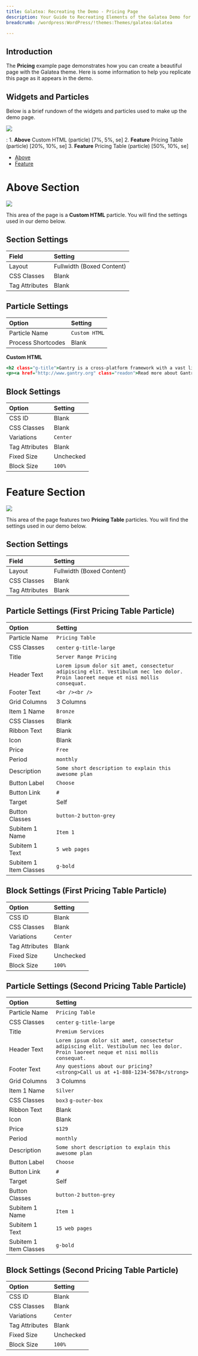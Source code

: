 ```yaml
---
title: Galatea: Recreating the Demo - Pricing Page
description: Your Guide to Recreating Elements of the Galatea Demo for WordPress
breadcrumb: /wordpress:WordPress/!themes:Themes/galatea:Galatea

---
```


## Introduction

The **Pricing** example page demonstrates how you can create a beautiful page with the Galatea theme. Here is some information to help you replicate this page as it appears in the demo.

## Widgets and Particles

Below is a brief rundown of the widgets and particles used to make up the demo page.

![](assets/page_pricing.jpeg)

:   1. **Above** Custom HTML (particle) [7%, 5%, se]
    2. **Feature** Pricing Table (particle) [20%, 10%, se]
    3. **Feature** Pricing Table (particle) [50%, 10%, se]

* [Above](#above-section)
* [Feature](#feature-section)

# Above Section

![](assets/page_pricing_1.jpeg)

This area of the page is a **Custom HTML** particle. You will find the settings used in our demo below.

## Section Settings

| Field          | Setting                   |
| :-----         | :-----                    |
| Layout         | Fullwidth (Boxed Content) |
| CSS Classes    | Blank                     |
| Tag Attributes | Blank                     |

## Particle Settings

| Option             | Setting       |
| :-----             | :-----        |
| Particle Name      | `Custom HTML` |
| Process Shortcodes | Blank         |

**Custom HTML**

~~~ .html
<h2 class="g-title">Gantry is a cross-platform framework with a vast library of standardized features and functions, to make powerful, flexible themes.</h2>
<p><a href="http://www.gantry.org" class="readon">Read more about Gantry</a></p>
~~~

## Block Settings

| Option         | Setting   |
| :-----         | :-----    |
| CSS ID         | Blank     |
| CSS Classes    | Blank     |
| Variations     | `Center`  |
| Tag Attributes | Blank     |
| Fixed Size     | Unchecked |
| Block Size     | `100%`    |

# Feature Section

![](assets/page_pricing_2.jpeg)

This area of the page features two **Pricing Table** particles. You will find the settings used in our demo below.

## Section Settings

| Field          | Setting                   |
| :-----         | :-----                    |
| Layout         | Fullwidth (Boxed Content) |
| CSS Classes    | Blank                     |
| Tag Attributes | Blank                     |

## Particle Settings (First Pricing Table Particle)

| Option                 | Setting                                                                                                                            |
| :-----                 | :-----                                                                                                                             |
| Particle Name          | `Pricing Table`                                                                                                                    |
| CSS Classes            | `center` `g-title-large`                                                                                                           |
| Title                  | `Server Range Pricing`                                                                                                             |
| Header Text            | `Lorem ipsum dolor sit amet, consectetur adipiscing elit. Vestibulum nec leo dolor. Proin laoreet neque et nisi mollis consequat.` |
| Footer Text            | `<br /><br />`                                                                                                                     |
| Grid Columns           | 3 Columns                                                                                                                          |
| Item 1 Name            | `Bronze`                                                                                                                           |
| CSS Classes            | Blank                                                                                                                              |
| Ribbon Text            | Blank                                                                                                                              |
| Icon                   | Blank                                                                                                                              |
| Price                  | `Free`                                                                                                                             |
| Period                 | `monthly`                                                                                                                          |
| Description            | `Some short description to explain this awesome plan`                                                                              |
| Button Label           | `Choose`                                                                                                                           |
| Button Link            | `#`                                                                                                                                |
| Target                 | Self                                                                                                                               |
| Button Classes         | `button-2` `button-grey`                                                                                                           |
| Subitem 1 Name         | `Item 1`                                                                                                                           |
| Subitem 1 Text         | `5 web pages`                                                                                                                      |
| Subitem 1 Item Classes | `g-bold`                                                                                                                           |

## Block Settings (First Pricing Table Particle)

| Option         | Setting   |
| :-----         | :-----    |
| CSS ID         | Blank     |
| CSS Classes    | Blank     |
| Variations     | `Center`  |
| Tag Attributes | Blank     |
| Fixed Size     | Unchecked |
| Block Size     | `100%`    |

## Particle Settings (Second Pricing Table Particle)

| Option                 | Setting                                                                                                                            |
| :-----                 | :-----                                                                                                                             |
| Particle Name          | `Pricing Table`                                                                                                                    |
| CSS Classes            | `center` `g-title-large`                                                                                                           |
| Title                  | `Premium Services`                                                                                                                 |
| Header Text            | `Lorem ipsum dolor sit amet, consectetur adipiscing elit. Vestibulum nec leo dolor. Proin laoreet neque et nisi mollis consequat.` |
| Footer Text            | `Any questions about our pricing? <strong>Call us at +1-888-1234-5678</strong>`                                                    |
| Grid Columns           | 3 Columns                                                                                                                          |
| Item 1 Name            | `Silver`                                                                                                                           |
| CSS Classes            | `box3` `g-outer-box`                                                                                                               |
| Ribbon Text            | Blank                                                                                                                              |
| Icon                   | Blank                                                                                                                              |
| Price                  | `$129`                                                                                                                             |
| Period                 | `monthly`                                                                                                                          |
| Description            | `Some short description to explain this awesome plan`                                                                              |
| Button Label           | `Choose`                                                                                                                           |
| Button Link            | `#`                                                                                                                                |
| Target                 | Self                                                                                                                               |
| Button Classes         | `button-2` `button-grey`                                                                                                           |
| Subitem 1 Name         | `Item 1`                                                                                                                           |
| Subitem 1 Text         | `15 web pages`                                                                                                                     |
| Subitem 1 Item Classes | `g-bold`                                                                                                                           |

## Block Settings (Second Pricing Table Particle)

| Option         | Setting   |
| :-----         | :-----    |
| CSS ID         | Blank     |
| CSS Classes    | Blank     |
| Variations     | `Center`  |
| Tag Attributes | Blank     |
| Fixed Size     | Unchecked |
| Block Size     | `100%`    |